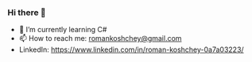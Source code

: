 ### Hi there 👋

- 🌱 I’m currently learning C#
- 📫 How to reach me: romankoshchey@gmail.com
- LinkedIn: https://www.linkedin.com/in/roman-koshchey-0a7a03223/


<!--
**Koshcher/Koshcher** is a ✨ _special_ ✨ repository because its `README.md` (this file) appears on your GitHub profile.

Here are some ideas to get you started:

- 🔭 I’m currently working on ...
- 🌱 I’m currently learning C#
- 👯 I’m looking to collaborate on ...
- 🤔 I’m looking for help with ...
- 💬 Ask me about ...
- 📫 How to reach me: ...
- 😄 Pronouns: ...
- ⚡ Fun fact: ...
-->

